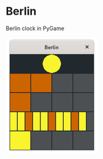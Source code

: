 # Berlin

Berlin clock in PyGame

![screenshot](https://github.com/mdoege/Berlin/raw/master/berlin.png "Berlin screenshot")

